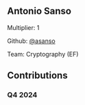 
## Antonio Sanso
Multiplier: 1

Github: [@asanso](https://github.com/asanso)

Team: Cryptography (EF)

## Contributions

### Q4 2024


